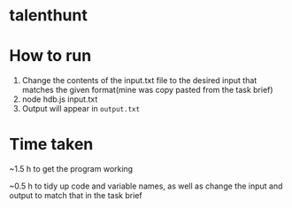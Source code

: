 # talenthunt

# How to run
1. Change the contents of the input.txt file to the desired input that matches the given format(mine was copy pasted from the task brief)
2. node hdb.js input.txt
3. Output will appear in `output.txt`

# Time taken
~1.5 h to get the program working

~0.5 h to tidy up code and variable names, as well as change the input and output to match that in the task brief
